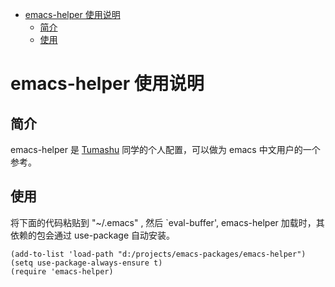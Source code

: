 - [emacs-helper 使用说明](#emacs-helper-使用说明)
  - [简介](#简介)
  - [使用](#使用)

# emacs-helper 使用说明<a id="orgheadline3"></a>

## 简介<a id="orgheadline1"></a>

emacs-helper 是 [Tumashu](https://github.com/tumashu) 同学的个人配置，可以做为 emacs 中文用户的一个参考。

## 使用<a id="orgheadline2"></a>

将下面的代码粘贴到 "~/.emacs" , 然后 \`eval-buffer', emacs-helper 加载时，其依赖的包会通过 use-package 自动安装。

    (add-to-list 'load-path "d:/projects/emacs-packages/emacs-helper")
    (setq use-package-always-ensure t)
    (require 'emacs-helper)
